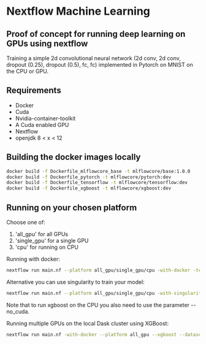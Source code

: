 # Nextflow Machine Learning

## Proof of concept for running deep learning on GPUs using nextflow

Training a simple 2d convolutional neural network (2d conv, 2d conv, dropout (0.25), dropout (0.5), fc, fc) implemented in Pytorch on MNIST on the CPU or GPU.

## Requirements

* Docker
* Cuda
* Nvidia-container-toolkit
* A Cuda enabled GPU
* Nextflow
* openjdk 8 < x < 12

## Building the docker images locally

```bash
docker build -f Dockerfile_mlflowcore_base -t mlflowcore/base:1.0.0 
docker build -f Dockerfile_pytorch -t mlflowcore/pytorch:dev
docker build -f Dockerfile_tensorflow -t mlflowcore/tensorflow:dev
docker build -f Dockerfile_xgboost -t mlflowcore/xgboost:dev
```

## Running on your chosen platform
Choose one of: 
1. 'all_gpu' for all GPUs
2. 'single_gpu' for a single GPU
3. 'cpu' for running on CPU

Running with docker:
```bash
nextflow run main.nf --platform all_gpu/single_gpu/cpu -with-docker -tensorflow/pytorch/xgboost
```

Alternative you can use singularity to train your model:
```bash
nextflow run main.nf --platform all_gpu/single_gpu/cpu -with-singularity -tensorflow/pytorch/xgboost
```

Note that to run xgboost on the CPU you also need to use the parameter --no_cuda.

Running multiple GPUs on the local Dask cluster using XGBoost:
```bash
nextflow run main.nf -with-docker --platform all_gpu --xgboost --dataset boston --epochs 1000 --dask --n_gpus 2
```
